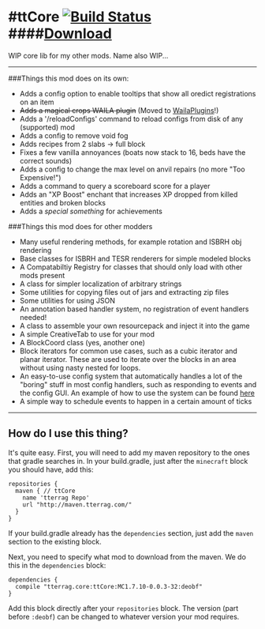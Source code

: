 #ttCore [![Build Status](http://ci.tterrag.com/job/ttCore/badge/icon)](http://ci.tterrag.com/job/ttCore/)
####[Download](http://minecraft.curseforge.com/mc-mods/226082-ttcore)
======

WIP core lib for my other mods. Name also WIP...

___
###Things this mod does on its own:

* Adds a config option to enable tooltips that show all oredict registrations on an item
* ~~Adds a magical crops WAILA plugin~~ (Moved to [WailaPlugins](https://github.com/tterrag1098/WAILAPlugins)!)
* Adds a '/reloadConfigs' command to reload configs from disk of any (supported) mod
* Adds a config to remove void fog
* Adds recipes from 2 slabs -> full block
* Fixes a few vanilla annoyances (boats now stack to 16, beds have the correct sounds)
* Adds a config to change the max level on anvil repairs (no more "Too Expensive!")
* Adds a command to query a scoreboard score for a player
* Adds an "XP Boost" enchant that increases XP dropped from killed entities and broken blocks
* Adds a *special something* for achievements

###Things this mod does for other modders
* Many useful rendering methods, for example rotation and ISBRH obj rendering
* Base classes for ISBRH and TESR renderers for simple modeled blocks
* A Compatabiltiy Registry for classes that should only load with other mods present
* A class for simpler localization of arbitrary strings
* Some utilities for copying files out of jars and extracting zip files
* Some utilities for using JSON
* An annotation based handler system, no registration of event handlers needed!
* A class to assemble your own resourcepack and inject it into the game
* A simple CreativeTab to use for your mod
* A BlockCoord class (yes, another one)
* Block iterators for common use cases, such as a cubic iterator and planar iterator. These are used to iterate over the blocks in an area without using nasty nested for loops.
* An easy-to-use config system that automatically handles a lot of the "boring" stuff in most config handlers, such as responding to events and the config GUI. An example of how to use the system can be found [here](https://github.com/tterrag1098/WAILAPlugins/tree/master/src/main/java/tterrag/wailaplugins/config)
* A simple way to schedule events to happen in a certain amount of ticks

___
## How do I use this thing?

It's quite easy. First, you will need to add my maven repository to the ones that gradle searches in. In your build.gradle, just after the `minecraft` block you should have, add this:
```
repositories {
  maven { // ttCore
    name 'tterrag Repo'
    url "http://maven.tterrag.com/"
  }
}
```

If your build.gradle already has the `dependencies` section, just add the `maven` section to the existing block.

Next, you need to specify what mod to download from the maven. We do this in the `dependencies` block:

```
dependencies {
  compile "tterrag.core:ttCore:MC1.7.10-0.0.3-32:deobf"
}
```

Add this block directly after your `repositories` block. The version (part before `:deobf`) can be changed to whatever version your mod requires.
